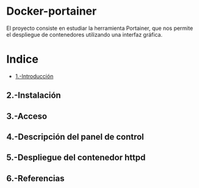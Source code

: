 # Docker-portainer
El proyecto consiste en estudiar la herramienta Portainer, que nos permite el despliegue de contenedores utilizando una interfaz gráfica.
# Indice
- [1.-Introducción](https://github.com/crisog20/docker-portainer/blob/main/1.-Introducción)
## 2.-Instalación
## 3.-Acceso
## 4.-Descripción del panel de control
## 5.-Despliegue del contenedor httpd
## 6.-Referencias
